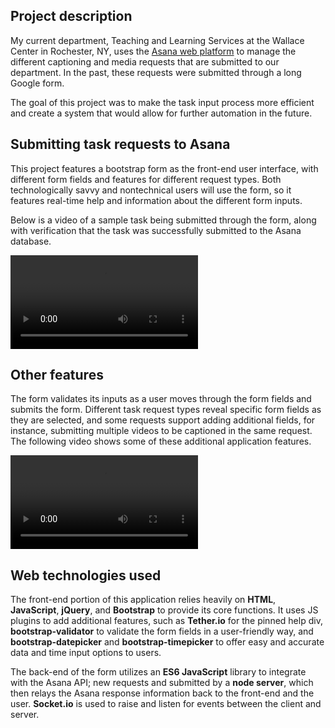 <!--
Title: Task request form integrated with Asana API
Preview: An application that improves the efficiency of a task submission and management system
Main Points:
- The client side of this app is a form that is customized to accept the many different task request types that may be made to our department.
- The form allows users and workers to quickly submit detailed task requests
- The front-end of the application is built primarily with HTML, JavaScript, jQuery, and Bootstrap
- The back-end of this application uses Node.js, Express.js, and Socket.io to integrate with the Asana API
-->

## Project description
My current department, Teaching and Learning Services at the Wallace Center in Rochester, NY, uses the <a href="https://asana.com/" target="_blank">Asana web platform</a> to manage the different captioning and media requests that are submitted to our department. In the past, these requests were submitted through a long Google form.

The goal of this project was to make the task input process more efficient and create a system that would allow for further automation in the future.

## Submitting task requests to Asana
This project features a bootstrap form as the front-end user interface, with different form fields and features for different request types. Both technologically savvy and nontechnical users will use the form, so it features real-time help and information about the different form inputs.

Below is a video of a sample task being submitted through the form, along with verification that the task was successfully submitted to the Asana database.

<!--main video-->
<div class="embed-responsive embed-responsive-16by9">
    <video controls>
        <source src='../../assets/temp/images/9/test-submission-task-form.mp4' type='video/mp4'>
        Not supported

     </video>
</div>

## Other features
The form validates its inputs as a user moves through the form fields and submits the form. Different task request types reveal specific form fields as they are selected, and some requests support adding additional fields, for instance, submitting multiple videos to be captioned in the same request. The following video shows some of these additional application features.

<div class="embed-responsive embed-responsive-16by9">
    <video controls>
        <source src='../../assets/temp/images/9/task-form-other-features.mp4' type='video/mp4'>
        Not supported

     </video>
</div>

## Web technologies used
The front-end portion of this application relies heavily on **HTML**, **JavaScript**, **jQuery**, and **Bootstrap** to provide its core functions. It uses JS plugins to add additional features, such as **Tether.io** for the pinned help div, **bootstrap-validator** to validate the form fields in a user-friendly way, and **bootstrap-datepicker** and **bootstrap-timepicker** to offer easy and accurate data and time input options to users.

The back-end of the form utilizes an **ES6 JavaScript** library to integrate with the Asana API; new requests and submitted by a **node server**, which then relays the Asana response information back to the front-end and the user. **Socket.io** is used to raise and listen for events between the client and server.





